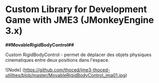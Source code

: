 <h1>Custom Library for Development Game with JME3 (JMonkeyEngine 3.x)</h1>

**##MovableRigidBodyControl##**

Custom RigidBodyControl - permet de déplacer des objets physiques cinematiques entre deux positions dans l'espace.

![Node] (https://github.com/thoced/jme3-thoced-utilities/blob/master/MovableRigidBodyControl_ima01.jpg)


